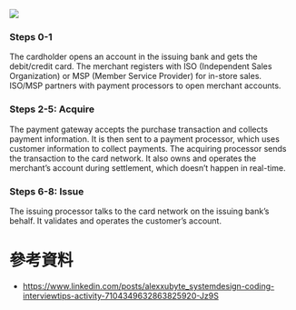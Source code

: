 ![](<https://raw.githubusercontent.com/Jamison-Chen/KM-software/master/img/payment-system.png>)

### Steps 0-1

The cardholder opens an account in the issuing bank and gets the debit/credit card. The merchant registers with ISO (Independent Sales Organization) or MSP (Member Service Provider) for in-store sales. ISO/MSP partners with payment processors to open merchant accounts. 

### Steps 2-5: Acquire

The payment gateway accepts the purchase transaction and collects payment information. It is then sent to a payment processor, which uses customer information to collect payments. The acquiring processor sends the transaction to the card network. It also owns and operates the merchant’s account during settlement, which doesn’t happen in real-time.

### Steps 6-8: Issue

The issuing processor talks to the card network on the issuing bank’s behalf. It validates and operates the customer’s account.

# 參考資料

- <https://www.linkedin.com/posts/alexxubyte_systemdesign-coding-interviewtips-activity-7104349632863825920-Jz9S>
